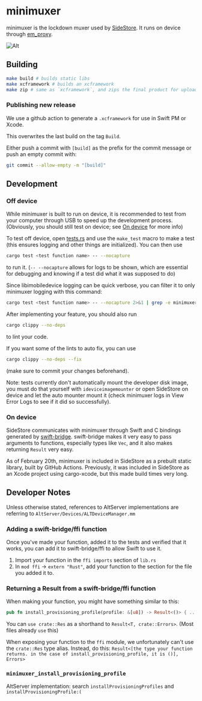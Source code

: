# minimuxer

minimuxer is the lockdown muxer used by [SideStore](https://github.com/SideStore/SideStore). It runs on device through [em_proxy](https://github.com/SideStore/em_proxy).

![Alt](https://repobeats.axiom.co/api/embed/95df7af50adae86935e34bc1f59083f1db326c24.svg "Repobeats analytics image")

## Building

```bash
make build # builds static libs
make xcframework # builds an xcframework
make zip # same as `xcframework`, and zips the final product for upload to GitHub release
```

### Publishing new release

We use a github action to generate a `.xcframework` for use in Swift PM or Xcode.

This overwrites the last build on the tag `Build`.

Either push a commit with `[build]` as the prefix for the commit message or push an empty commit with:

```bash
git commit --allow-empty -m "[build]"
```

## Development

### Off device

While minimuxer is built to run on device, it is recommended to test from your computer through USB to speed up the development process. (Obviously, you should still test on device; see
[On device](#on-device) for more info)

To test off device, open [tests.rs](src/tests.rs) and use the `make_test` macro to make a test (this ensures logging and other things are initialized). You can then use

```bash
cargo test <test function name> -- --nocapture
```

to run it. (`-- --nocapture` allows for logs to be shown, which are essential for debugging and knowing if a test did what it was supposed to do)

Since libimobiledevice logging can be quick verbose, you can filter it to only minimuxer logging with this command:

```bash
cargo test <test function name> -- --nocapture 2>&1 | grep -e minimuxer:: -e tests.rs
```

After implementing your feature, you should also run

```bash
cargo clippy --no-deps
```

to lint your code.

If you want some of the lints to auto fix, you can use

```bash
cargo clippy --no-deps --fix
```

(make sure to commit your changes beforehand).

Note: tests currently don't automatically mount the developer disk image, you must do that yourself with `ideviceimagemounter` or open SideStore on device and let the auto mounter mount it (check
minimuxer logs in View Error Logs to see if it did so successfully).

### On device

SideStore communicates with minimuxer through Swift and C bindings generated by [swift-bridge](https://github.com/chinedufn/swift-bridge). swift-bridge makes it very easy to pass arguments to
functions, especially types like `Vec`, and it also makes returning `Result` very easy.

As of February 20th, minimuxer is included in SideStore as a prebuilt static library, built by GitHub Actions. Previously, it was included in SideStore as an Xcode project using cargo-xcode, but this
made build times very long.

<!-- TODO: outdated -->
<!-- To build minimuxer for iOS and copy it to the SideStore repo, use the Makefile. Example: `make copy SIDESTORE_REPO="../SideStore"` -->

## Developer Notes

Unless otherwise stated, references to AltServer implementations are referring to `AltServer/Devices/ALTDeviceManager.mm`

### Adding a swift-bridge/ffi function

Once you've made your function, added it to the tests and verified that it works, you can add it to swift-bridge/ffi to allow Swift to use it.

1. Import your function in the `ffi imports` section of `lib.rs`
2. In `mod ffi` -> `extern "Rust"`, add your function to the section for the file you added it to.

### Returning a Result from a swift-bridge/ffi function

When making your function, you might have something similar to this:

```rs
pub fn install_provisioning_profile(profile: &[u8]) -> Result<()> { ... }
```

You can `use crate::Res` as a shorthand to `Result<T, crate::Errors>`. (Most files already `use` this)

When exposing your function to the `ffi` module, we unfortunately can't use the `crate::Res` type alias. Instead, do this:
`Result<[the type your function returns. in the case of install_provisioning_profile, it is ()], Errors>`

### `minimuxer_install_provisioning_profile`

AltServer implementation: search `installProvisioningProfiles` and `installProvisioningProfile:(`
